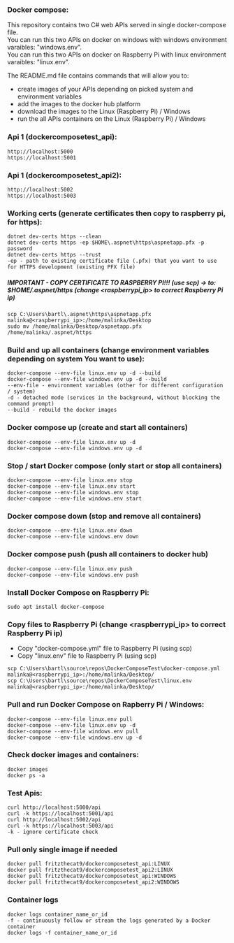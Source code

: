 ### Docker compose:
This repository contains two C# web APIs served in single docker-compose file.\
You can run this two APIs on docker on windows with windows environment varaibles: "windows.env".\
You can run this two APIs on docker on Raspberry Pi with linux environment varaibles: "linux.env".

The README.md file contains commands that will allow you to:
- create images of your APIs depending on picked system and environment variables
- add the images to the docker hub platform
- download the images to the Linux (Raspberry Pi) / Windows
- run the all APIs containers on the Linux (Raspberry Pi) / Windows

### Api 1 (dockercomposetest_api):
```
http://localhost:5000
https://localhost:5001
```
### Api 1 (dockercomposetest_api2):
```
http://localhost:5002
https://localhost:5003
```
### Working certs (generate certificates then copy to raspberry pi, for https):
```
dotnet dev-certs https --clean
dotnet dev-certs https -ep $HOME\.aspnet\https\aspnetapp.pfx -p password
dotnet dev-certs https --trust
-ep - path to existing certificate file (.pfx) that you want to use for HTTPS development (existing PFX file)
```
##### IMPORTANT - COPY CERTIFICATE TO RASPBERRY PI!!! (use scp) -> to: $HOME/.aspnet/https (change <raspberrypi_ip> to correct Raspberry Pi ip)
```
scp C:\Users\bartl\.aspnet\https\aspnetapp.pfx malinka@<raspberrypi_ip>:/home/malinka/Desktop
sudo mv /home/malinka/Desktop/aspnetapp.pfx /home/malinka/.aspnet/https
```
### Build and up all containers (change environment variables depending on system You want to use):
```
docker-compose --env-file linux.env up -d --build
docker-compose --env-file windows.env up -d --build
--env-file - environment variables (other for different configuration / system)
-d - detached mode (services in the background, without blocking the command prompt)
--build - rebuild the docker images
```
### Docker compose up (create and start all containers)
```
docker-compose --env-file linux.env up -d
docker-compose --env-file windows.env up -d
```
### Stop / start Docker compose (only start or stop all containers)
```
docker-compose --env-file linux.env stop
docker-compose --env-file linux.env start
docker-compose --env-file windows.env stop
docker-compose --env-file windows.env start
```
### Docker compose down (stop and remove all containers)
```
docker-compose --env-file linux.env down
docker-compose --env-file windows.env down
```
### Docker compose push (push all containers to docker hub)
```
docker-compose --env-file linux.env push
docker-compose --env-file windows.env push
```
### Install Docker Compose on Raspberry Pi:
```
sudo apt install docker-compose
```
### Copy files to Raspberry Pi (change <raspberrypi_ip> to correct Raspberry Pi ip)
- Copy "docker-compose.yml" file to Raspberry Pi (using scp)
- Copy "linux.env" file to Raspberry Pi (using scp)
```
scp C:\Users\bartl\source\repos\DockerComposeTest\docker-compose.yml malinka@<raspberrypi_ip>:/home/malinka/Desktop/
scp C:\Users\bartl\source\repos\DockerComposeTest\linux.env malinka@<raspberrypi_ip>:/home/malinka/Desktop/
```
### Pull and run Docker Compose on Rapberry Pi / Windows:
```
docker-compose --env-file linux.env pull
docker-compose --env-file linux.env up -d
docker-compose --env-file windows.env pull
docker-compose --env-file windows.env up -d
```
### Check docker images and containers:
```
docker images
docker ps -a
```
### Test Apis:
```
curl http://localhost:5000/api
curl -k https://localhost:5001/api
curl http://localhost:5002/api
curl -k https://localhost:5003/api
-k - ignore certificate check
```
### Pull only single image if needed
```
docker pull fritzthecat9/dockercomposetest_api:LINUX
docker pull fritzthecat9/dockercomposetest_api2:LINUX
docker pull fritzthecat9/dockercomposetest_api:WINDOWS
docker pull fritzthecat9/dockercomposetest_api2:WINDOWS
```
### Container logs
```
docker logs container_name_or_id
-f - continuously follow or stream the logs generated by a Docker container
docker logs -f container_name_or_id
```